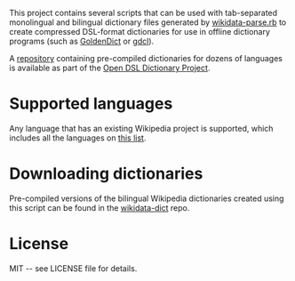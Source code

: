 This project contains several scripts that can be used with tab-separated monolingual and bilingual dictionary files generated by [wikidata-parse.rb](https://github.com/dohliam/wikidata-parse) to create compressed DSL-format dictionaries for use in offline dictionary programs (such as [GoldenDict](http://goldendict.org/) or [gdcl](https://github.com/dohliam/gdcl)).

A [repository](https://github.com/open-dsl-dict/wikidata-dict) containing pre-compiled dictionaries for dozens of languages is available as part of the [Open DSL Dictionary Project](https://github.com/open-dsl-dict).

# Supported languages

Any language that has an existing Wikipedia project is supported, which includes all the languages on [this list](https://meta.wikimedia.org/wiki/List_of_Wikipedias).

# Downloading dictionaries

Pre-compiled versions of the bilingual Wikipedia dictionaries created using this script can be found in the [wikidata-dict](https://github.com/open-dsl-dict/wikidata-dict) repo.

# License

MIT -- see LICENSE file for details.
